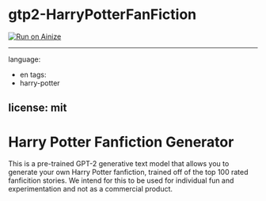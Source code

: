 # gtp2-HarryPotterFanFiction
[![Run on Ainize](https://ainize.ai/images/run_on_ainize_button.svg)](https://ainize.web.app/redirect?git_repo=https://github.com/msh1273/GPT2-HarryPotterFanFiction)

---
language: 
- en
tags:
- harry-potter
 
license: mit
---
# Harry Potter Fanfiction Generator
This is a pre-trained GPT-2 generative text model that allows you to generate your own Harry Potter fanfiction, trained off of the top 100 rated fanficition stories. We intend for this to be used for individual fun and experimentation and not as a commercial product. 

